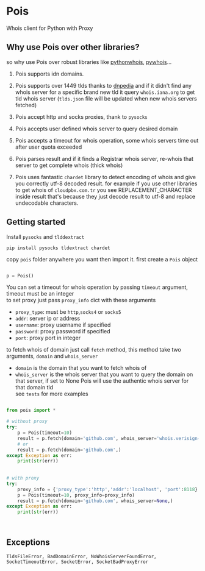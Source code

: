 # Pois
Whois client for Python with Proxy


## Why use Pois over other libraries?


so why use Pois over robust libraries like [pythonwhois](https://github.com/joepie91/python-whois), [pywhois](https://bitbucket.org/richardpenman/pywhois)...

1. Pois supports idn domains.

2. Pois supports over 1449 tlds thanks to [dnpedia](https://dnpedia.com/tlds/) and if it didn't find any whois server for a specific brand new tld
 it query `whois.iana.org` to get tld whois server (`tlds.json` file will be updated when new whois servers fetched)

3. Pois accept http and socks proxies, thank to `pysocks`

4. Pois accepts user defined whois server to query desired domain

5. Pois accepts a timeout for whois operation, some whois servers time out after user quota exceeded

6. Pois parses result and if it finds a Registrar whois server, re-whois that server to get complete whois (thick whois)

7. Pois uses fantastic `chardet` library to detect encoding of whois and give you correctly utf-8 decoded result. for example if you use other libraries
to get whois of `cloudpbx.com.tr` you see REPLACEMENT_CHARACTER inside result that's because they just decode result to utf-8 and replace
undecodable characters.


## Getting started

Install `pysocks` and `tlddextract` <br>
```
pip install pysocks tldextract chardet
```

copy `pois` folder anywhere you want then import it.
first create a `Pois` object

```python

p = Pois()

```

You can set a timeout for whois operation by passing `timeout` argument, timeout must be an integer <br>
to set proxy just pass `proxy_info` dict with these arguments<br>

- `proxy_type`: must be `http`,`socks4` or `socks5`<br>
- `addr`: server ip or address<br>
- `username`: proxy username if specified<br>
- `password`: proxy password if specified<br>
- `port`: proxy port in integer<br>

to fetch whois of  domain just call `fetch` method, this method take two arguments, `domain` and `whois_server`
- `domain` is the domain that you want to fetch whois of<br>
- `whois_server` is the whois server that you want to query the domain on that server, if set to None Pois will use
the authentic whois server for that domain tld<br>
see `tests` for more examples

```python

from pois import *

# without proxy
try:
    p = Pois(timeout=10)
    result = p.fetch(domain='github.com', whois_server='whois.verisign-grs.com')
    # or
    result = p.fetch(domain='github.com',)
except Exception as err:
    print(str(err))
    
    
# with proxy
try:
    proxy_info = {'proxy_type':'http','addr':'localhost', 'port':8118}
    p = Pois(timeout=10, proxy_info=proxy_info)
    result = p.fetch(domain='github.com', whois_server=None,)
except Exception as err:
    print(str(err))
    
    
```


## Exceptions


```
TldsFileError, BadDomainError, NoWhoisServerFoundError, SocketTimeoutError, SocketError, SocketBadProxyError

```





